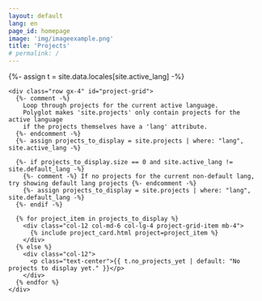 ```yaml
---
layout: default
lang: en
page_id: homepage
image: 'img/imageexample.png'
title: 'Projects'
# permalink: /
---
```


{%- assign t = site.data.locales[site.active_lang] -%}

<div class="container-fluid py-4">
    <!-- <h1 class="mb-4 text-center">{{ t.homepage_title | default: "My Projects" }}</h1> -->

    <div class="row gx-4" id="project-grid">
      {%- comment -%}
        Loop through projects for the current active language.
        Polyglot makes 'site.projects' only contain projects for the active language
        if the projects themselves have a 'lang' attribute.
      {%- endcomment -%}
      {%- assign projects_to_display = site.projects | where: "lang", site.active_lang -%}

      {%- if projects_to_display.size == 0 and site.active_lang != site.default_lang -%}
        {%- comment -%} If no projects for the current non-default lang, try showing default lang projects {%- endcomment -%}
        {%- assign projects_to_display = site.projects | where: "lang", site.default_lang -%}
      {%- endif -%}

      {% for project_item in projects_to_display %}
        <div class="col-12 col-md-6 col-lg-4 project-grid-item mb-4">
          {% include project_card.html project=project_item %}
        </div>
      {% else %}
        <div class="col-12">
          <p class="text-center">{{ t.no_projects_yet | default: "No projects to display yet." }}</p>
        </div>
      {% endfor %}
    </div>

</div>
